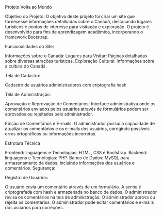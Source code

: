 Projeto Volta ao Mundo

Objetivo do Projeto:
O objetivo deste projeto foi criar um site que fornecesse informações detalhadas sobre o Canadá, destacando lugares turísticos e pontos de interesse para visitação e exploração. O projeto é desenvolvido para fins de aprendizagem acadêmica, incorporando o framework Bootstrap.

Funcionalidades do Site:

Informações sobre o Canadá:
Lugares para Visitar: Páginas detalhadas sobre diversas atrações turísticas.
Exploração Cultural: Informações sobre a cultura do Canadá.

Tela de Cadastro:

Cadastro de usuários administradores com criptografia hash.

Tela de Administração:

Aprovação e Reprovação de Comentários: Interface administrativa onde os comentários enviados pelos usuários através de formulários podem ser aprovados ou rejeitados pelo administrador.

Edição de Comentários e E-mails: O administrador possui a capacidade de atualizar os comentários e os e-mails dos usuários, corrigindo possíveis erros ortográficos ou informações incorretas.

Estrutura Técnica

Frontend: linguagens e Tecnologias: HTML, CSS e Bootstrap.
Backend: linguagens e Tecnologias: PHP.
Banco de Dados: MySQL para armazenamento de dados, incluindo informações dos usuários e comentários.
Segurança:

Registro de Usuários:

O usuário envia um comentário através de um formulário.
A senha é criptografada com hash e armazenada no banco de dados.
O administrador revisa os comentários na tela de administração.
O administrador aprova ou rejeita os comentários.
O administrador pode editar comentários e e-mails dos usuários para correções.
